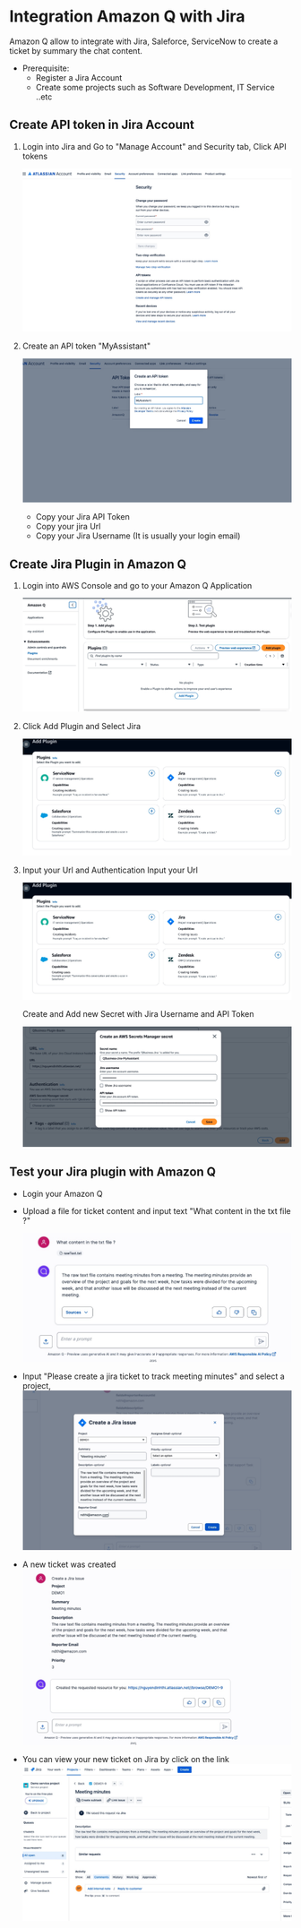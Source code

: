 #  Integration Amazon Q with Jira
Amazon Q allow to integrate with Jira, Saleforce, ServiceNow to create a ticket by summary the chat content.
 - Prerequisite: 
    <ul>
     <li> Register a Jira Account </li>
      <li> Create some projects such as Software Development, IT Service ..etc </li>
    </ul>

## Create API token in Jira Account
1. Login into Jira and Go to "Manage Account" and Security tab, Click API tokens

    ![](/3-Integrate-Jira/images/img1.jpeg)

2. Create an API token "MyAssistant"

    ![](/3-Integrate-Jira/images/img2.jpeg)
    - Copy your Jira API Token
    - Copy your jira Url
    - Copy your Jira Username (It is usually your login email)

## Create Jira Plugin in Amazon Q
1. Login into AWS Console and go to your Amazon Q Application

    ![](/3-Integrate-Jira/images/img3.jpeg)

2. Click Add Plugin and Select Jira 

    ![](/3-Integrate-Jira/images/img4.jpeg)

4. Input your Url and Authentication
    Input your Url

    ![](/3-Integrate-Jira/images/img4.jpeg)

    Create and Add new Secret with Jira Username and API Token

    ![](/3-Integrate-Jira/images/img5.jpeg)

## Test your Jira plugin with Amazon Q
- Login your Amazon Q
- Upload a file for ticket content and input text "What content in the txt file ?"

     ![](/3-Integrate-Jira/images/img9.jpeg)

- Input "Please create a jira ticket to track meeting minutes" and select a project, 
     ![](/3-Integrate-Jira/images/img6.jpeg)

- A new ticket was created
     ![](/3-Integrate-Jira/images/img7.jpeg)
- You can view your new ticket on Jira by click on the link
      ![](/3-Integrate-Jira/images/img8.jpeg)




